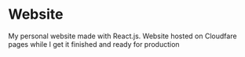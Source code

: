 # Website
My personal website made with React.js. Website hosted on Cloudfare pages while I get it finished and ready for production
